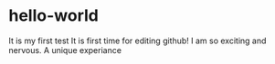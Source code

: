 # hello-world
It is my first test
It is first time for editing github!
I am so exciting and nervous.
A unique experiance
